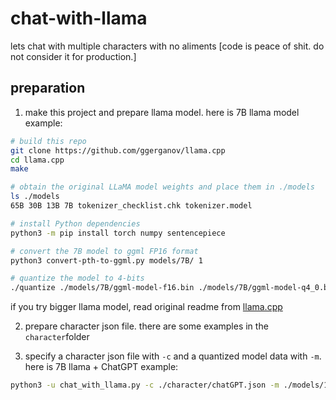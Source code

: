 # chat-with-llama

lets chat with multiple characters with no aliments
[code is peace of shit. do not consider it for production.]

## preparation
1. make this project and prepare llama model.
here is 7B llama model example:
``` bash
# build this repo
git clone https://github.com/ggerganov/llama.cpp
cd llama.cpp
make

# obtain the original LLaMA model weights and place them in ./models
ls ./models
65B 30B 13B 7B tokenizer_checklist.chk tokenizer.model

# install Python dependencies
python3 -m pip install torch numpy sentencepiece

# convert the 7B model to ggml FP16 format
python3 convert-pth-to-ggml.py models/7B/ 1

# quantize the model to 4-bits
./quantize ./models/7B/ggml-model-f16.bin ./models/7B/ggml-model-q4_0.bin 2
```

if you try bigger llama model, read original readme from [llama.cpp](https://github.com/ggerganov/llama.cpp)

2. prepare character json file. there are some examples in the ```character```folder

3. specify a character json file with ```-c``` and a quantized model data with ```-m```. 
   here is 7B llama + ChatGPT example:

``` bash
python3 -u chat_with_llama.py -c ./character/chatGPT.json -m ./models/13B/ggml-model-q4_0.bin > tmp.txt && eval "$(cat tmp.txt)"
```

